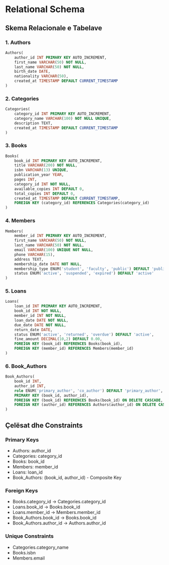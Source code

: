 # Relational Schema

## Skema Relacionale e Tabelave

### 1. Authors
```sql
Authors(
    author_id INT PRIMARY KEY AUTO_INCREMENT,
    first_name VARCHAR(50) NOT NULL,
    last_name VARCHAR(50) NOT NULL,
    birth_date DATE,
    nationality VARCHAR(50),
    created_at TIMESTAMP DEFAULT CURRENT_TIMESTAMP
)
```

### 2. Categories
```sql
Categories(
    category_id INT PRIMARY KEY AUTO_INCREMENT,
    category_name VARCHAR(100) NOT NULL UNIQUE,
    description TEXT,
    created_at TIMESTAMP DEFAULT CURRENT_TIMESTAMP
)
```

### 3. Books
```sql
Books(
    book_id INT PRIMARY KEY AUTO_INCREMENT,
    title VARCHAR(200) NOT NULL,
    isbn VARCHAR(13) UNIQUE,
    publication_year YEAR,
    pages INT,
    category_id INT NOT NULL,
    available_copies INT DEFAULT 0,
    total_copies INT DEFAULT 0,
    created_at TIMESTAMP DEFAULT CURRENT_TIMESTAMP,
    FOREIGN KEY (category_id) REFERENCES Categories(category_id)
)
```

### 4. Members
```sql
Members(
    member_id INT PRIMARY KEY AUTO_INCREMENT,
    first_name VARCHAR(50) NOT NULL,
    last_name VARCHAR(50) NOT NULL,
    email VARCHAR(100) UNIQUE NOT NULL,
    phone VARCHAR(15),
    address TEXT,
    membership_date DATE NOT NULL,
    membership_type ENUM('student', 'faculty', 'public') DEFAULT 'public',
    status ENUM('active', 'suspended', 'expired') DEFAULT 'active'
)
```

### 5. Loans
```sql
Loans(
    loan_id INT PRIMARY KEY AUTO_INCREMENT,
    book_id INT NOT NULL,
    member_id INT NOT NULL,
    loan_date DATE NOT NULL,
    due_date DATE NOT NULL,
    return_date DATE,
    status ENUM('active', 'returned', 'overdue') DEFAULT 'active',
    fine_amount DECIMAL(10,2) DEFAULT 0.00,
    FOREIGN KEY (book_id) REFERENCES Books(book_id),
    FOREIGN KEY (member_id) REFERENCES Members(member_id)
)
```

### 6. Book_Authors
```sql
Book_Authors(
    book_id INT,
    author_id INT,
    role ENUM('primary_author', 'co_author') DEFAULT 'primary_author',
    PRIMARY KEY (book_id, author_id),
    FOREIGN KEY (book_id) REFERENCES Books(book_id) ON DELETE CASCADE,
    FOREIGN KEY (author_id) REFERENCES Authors(author_id) ON DELETE CASCADE
)
```

## Çelësat dhe Constraints

### Primary Keys
- Authors: author_id
- Categories: category_id
- Books: book_id
- Members: member_id
- Loans: loan_id
- Book_Authors: (book_id, author_id) - Composite Key

### Foreign Keys
- Books.category_id → Categories.category_id
- Loans.book_id → Books.book_id
- Loans.member_id → Members.member_id
- Book_Authors.book_id → Books.book_id
- Book_Authors.author_id → Authors.author_id

### Unique Constraints
- Categories.category_name
- Books.isbn
- Members.email